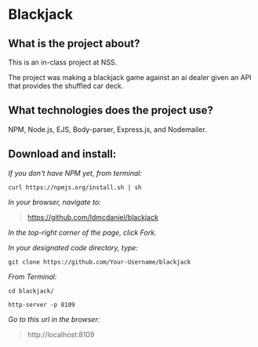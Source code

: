 # Blackjack

## What is the project about?

This is an in-class project at NSS.

The project was making a blackjack game against an ai dealer given an API that provides the shuffled car deck.

## What technologies does the project use?

NPM, Node.js, EJS, Body-parser, Express.js, and Nodemailer.

## Download and install:

*If you don't have NPM yet, from terminal:*

````curl https://npmjs.org/install.sh | sh````

*In your browser, navigate to:*
>https://github.com/ldmcdaniel/blackjack

*In the top-right corner of the page, click Fork.*

*In your designated code directory, type:*

````git clone https://github.com/Your-Username/blackjack````

*From Terminal:*

````cd blackjack/````

````http-server -p 8109````

*Go to this url in the browser:*

>http://localhost:8109
